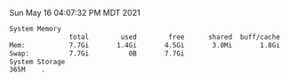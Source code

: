 Sun May 16 04:07:32 PM MDT 2021
```bash
System Memory
               total        used        free      shared  buff/cache   available
Mem:           7.7Gi       1.4Gi       4.5Gi       3.0Mi       1.8Gi       6.0Gi
Swap:          7.7Gi          0B       7.7Gi
System Storage
365M	.
```
